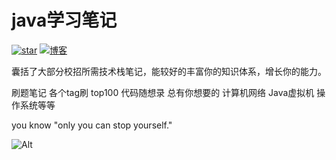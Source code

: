 # java学习笔记
<a href="https://github.com/zzzzzzzzyt/JavaLearningNotes"><img src="https://img.shields.io/github/stars/zzzzzzzzyt/JavaLearningNotes" alt="star"></a> <a href="http://www.onlyicanstopmyself.top/"><img src="https://img.shields.io/badge/blog-http%3A%2F%2Fwww.onlyicanstopmyself.top%2F-green" alt="博客"></a>

囊括了大部分校招所需技术栈笔记，能较好的丰富你的知识体系，增长你的能力。

刷题笔记 各个tag刷 top100 代码随想录 总有你想要的
计算机网络 Java虚拟机 操作系统等等

you know "only you can stop yourself."


![Alt](https://repobeats.axiom.co/api/embed/e19a23ac32abb2e860c02d1003c848b001c63b2b.svg "Repobeats analytics image")
